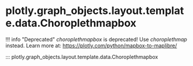 # plotly.graph_objects.layout.template.data.Choroplethmapbox

!!! info "Deprecated"
    *choroplethmapbox* is deprecated! Use *choroplethmap* instead. Learn more at: https://plotly.com/python/mapbox-to-maplibre/

::: plotly.graph_objects.layout.template.data.Choroplethmapbox
